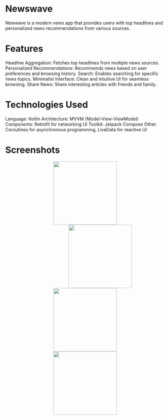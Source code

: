 # Newswave

Newwave is a modern news app that provides users with top headlines and personalized news recommendations from various sources.

# Features

Headline Aggregation: Fetches top headlines from multiple news sources.
Personalized Recommendations: Recommends news based on user preferences and browsing history.
Search: Enables searching for specific news topics.
Minimalist Interface: Clean and intuitive UI for seamless browsing.
Share News: Share interesting articles with friends and family.

# Technologies Used

Language: Kotlin
Architecture: MVVM (Model-View-ViewModel)
Components: Retrofit for networking
UI Toolkit: Jetpack Compose
Other: Coroutines for asynchronous programming, LiveData for reactive UI

# Screenshots

<p align="center">      
    <img src="https://github.com/user-attachments/assets/5a3df173-cc78-4a39-b1c5-5eb80d8df8ba" width="200" style="margin: 0 50px;">    
    <img src="https://github.com/user-attachments/assets/87112eaa-6ecc-4076-b0d8-f821debda218" width="200" style="margin: 0 200px;">
    <img src="https://github.com/user-attachments/assets/bf3d706b-8ee6-438e-8dbb-4acbb2d4d784" width="200" style="margin: 0 50px;">
    <img src="https://github.com/user-attachments/assets/dfa472c1-06f0-47f5-824f-97957d914659" width="200" style="margin: 0 50px;">

</p>
